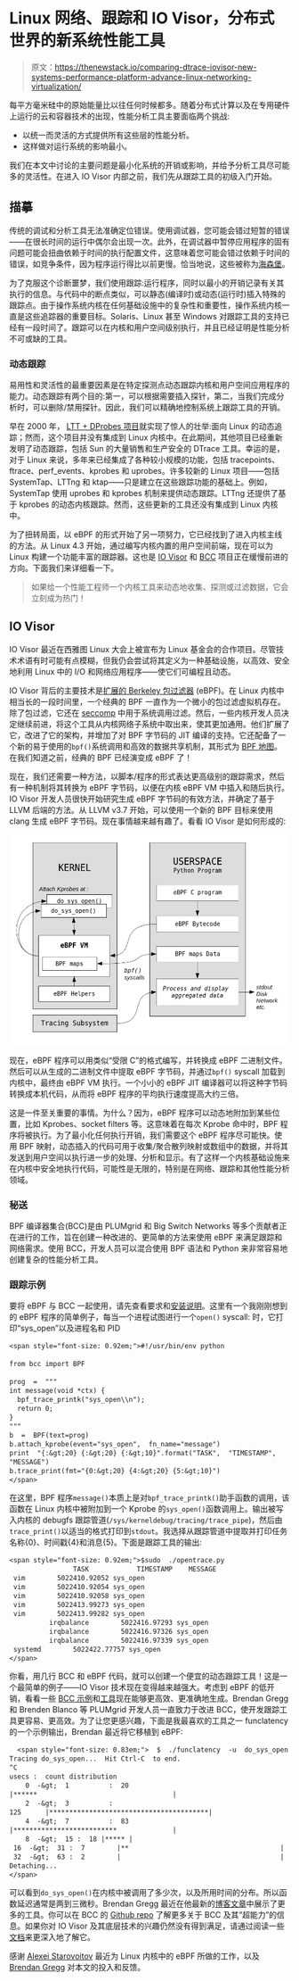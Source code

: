 # Linux 网络、跟踪和 IO Visor，分布式世界的新系统性能工具

> 原文：<https://thenewstack.io/comparing-dtrace-iovisor-new-systems-performance-platform-advance-linux-networking-virtualization/>

每平方毫米硅中的原始能量比以往任何时候都多。随着分布式计算以及在专用硬件上运行的云和容器技术的出现，性能分析工具主要面临两个挑战:

*   以统一而灵活的方式提供所有这些层的性能分析。
*   这样做对运行系统的影响最小。

我们在本文中讨论的主要问题是最小化系统的开销或影响，并给予分析工具尽可能多的灵活性。在进入 IO Visor 内部之前，我们先从跟踪工具的初级入门开始。

## 描摹

传统的调试和分析工具无法准确定位错误。使用调试器，您可能会错过短暂的错误——在很长时间的运行中偶尔会出现一次。此外，在调试器中暂停应用程序的固有问题可能会扭曲依赖于时间的执行配置文件，这意味着您可能会错过依赖于时间的错误，如竞争条件，因为程序运行得比以前更慢。恰当地说，这些被称为[海森堡](https://en.wikipedia.org/wiki/Heisenbug)。

为了克服这个诊断噩梦，我们使用跟踪:运行程序，同时以最小的开销记录有关其执行的信息。与代码中的断点类似，可以静态(编译时)或动态(运行时)插入特殊的跟踪点。由于操作系统内核在任何基础设施中的复杂性和重要性，操作系统内核一直是这些追踪器的重要目标。Solaris、Linux 甚至 Windows 对跟踪工具的支持已经有一段时间了。跟踪可以在内核和用户空间级别执行，并且已经证明是性能分析不可或缺的工具。

### 动态跟踪

易用性和灵活性的最重要因素是在特定探测点动态跟踪内核和用户空间应用程序的能力。动态跟踪有两个目的:第一，可以根据需要插入探针，第二，当我们完成分析时，可以删除/禁用探针。因此，我们可以精确地控制系统上跟踪工具的开销。

早在 2000 年， [LTT + DProbes 项目](http://lkml.iu.edu/hypermail/linux/kernel/0011.3/0183.html)就实现了惊人的壮举:面向 Linux 的动态追踪；然而，这个项目并没有集成到 Linux 内核中。在此期间，其他项目已经重新发明了动态跟踪，包括 Sun 的大量销售和生产安全的 DTrace 工具。幸运的是，对于 Linux 来说，多年来已经集成了各种较小规模的功能，包括 tracepoints、ftrace、perf_events、kprobes 和 uprobes。许多较新的 Linux 项目——包括 SystemTap、LTTng 和 ktap——只是建立在这些跟踪功能的基础上。例如，SystemTap 使用 uprobes 和 kprobes 机制来提供动态跟踪。LTTng 还提供了基于 kprobes 的动态内核跟踪。然而，这些更新的工具还没有集成到 Linux 内核中。

为了扭转局面，以 eBPF 的形式开始了另一项努力，它已经找到了进入内核主线的方法。从 Linux 4.3 开始，通过编写内核内置的用户空间前端，现在可以为 Linux 构建一个功能丰富的跟踪器。这也是 [IO Visor](https://www.iovisor.org/) 和 [BCC](https://github.com/iovisor/bcc) 项目正在缓慢前进的方向。下面我们来详细看一下。

> 如果给一个性能工程师一个内核工具来动态地收集、探测或过滤数据，它会立刻成为热门！

## IO Visor

IO Visor 最近在西雅图 Linux 大会上被宣布为 Linux 基金会的合作项目。尽管技术术语有时可能有点模糊，但我仍会尝试将其定义为一种基础设施，以高效、安全地利用 Linux 中的 I/O 和网络应用程序——使它们可编程且动态。

IO Visor 背后的主要技术是[扩展的 Berkeley 包过滤器](https://www.kernel.org/doc/Documentation/networking/filter.txt) (eBPF)。在 Linux 内核中相当长的一段时间里，一个经典的 BPF 一直作为一个微小的包过滤虚拟机存在。除了包过滤，它还在 [seccomp](http://lwn.net/Articles/475043/) 中用于系统调用过滤。然后，一些内核开发人员决定继续前进，将这个工具从内核网络子系统中取出来，使其更加通用。他们扩展了它，改进了它的架构，并增加了对 BPF 字节码的 JIT 编译的支持。它还配备了一个新的易于使用的`bpf()`系统调用和高效的数据共享机制，其形式为 [BPF 地图](https://github.com/iovisor/bpf-docs/blob/master/bpf-internals-2.md#bpf-maps)。在我们知道之前，经典的 BPF 已经演变成 eBPF 了！

现在，我们还需要一种方法，以脚本/程序的形式表达更高级别的跟踪需求，然后有一种机制将其转换为 eBPF 字节码，以便在内核 eBPF VM 中插入和随后执行。IO Visor 开发人员很快开始研究生成 eBPF 字节码的有效方法，并确定了基于 LLVM 后端的方法。从 LLVM v3.7 开始，可以使用一个新的 BPF 目标来使用 clang 生成 eBPF 字节码。现在事情越来越有趣了。看看 IO Visor 是如何形成的:

![block-iovisor](img/41e0be2f68c71ed4d033fe558a5d2225.png)

现在，eBPF 程序可以用类似“受限 C”的格式编写，并转换成 eBPF 二进制文件。然后可以从生成的二进制文件中提取 eBPF 字节码，并通过`bpf()` syscall 加载到内核中，最终由 eBPF VM 执行。一个小小的 eBPF JIT 编译器可以将这种字节码转换成本机代码，从而将 eBPF 程序的平均执行速度提高大约三倍。

这是一件至关重要的事情。为什么？因为，eBPF 程序可以动态地附加到某些位置，比如 Kprobes、socket filters 等。这意味着在每次 Kprobe 命中时，BPF 程序将被执行。为了最小化任何执行开销，我们需要这个 eBPF 程序尽可能快。使用 BPF 映射，动态插入的代码可用于收集/聚合散列映射或数组中的数据，并将其发送到用户空间以执行进一步的处理、分析和显示。有了这样一个内核基础设施来在内核中安全地执行代码，可能性是无限的，特别是在网络、跟踪和其他性能分析领域。

### 秘送

BPF 编译器集合(BCC)是由 PLUMgrid 和 Big Switch Networks 等多个贡献者正在进行的工作，旨在创建一种改进的、更简单的方法来使用 eBPF 来满足跟踪和网络需求。使用 BCC，开发人员可以混合使用 BPF 语法和 Python 来非常容易地创建复杂的性能分析工具。

### 跟踪示例

要将 eBPF 与 BCC 一起使用，请先查看要求和[安装说明](https://github.com/iovisor/bcc/blob/master/INSTALL.md)。这里有一个我刚刚想到的 eBPF 程序的简单例子，每当一个进程试图进行一个`open()` syscall:
时，它打印“sys_open”以及进程名和 PID

```
<span style="font-size: 0.92em;">#!/usr/bin/env python 

from bcc import BPF

prog  =  """
int message(void *ctx) {
  bpf_trace_printk("sys_open\\n");
  return 0;
}
"""
b  =  BPF(text=prog)
b.attach_kprobe(event="sys_open",  fn_name="message")
print  "{:&gt;20} {:&gt;20} {:&gt;10}".format("TASK",  "TIMESTAMP",  "MESSAGE")
b.trace_print(fmt="{0:&gt;20} {4:&gt;20} {5:&gt;10}")  
</span>

```

在这里，BPF 程序`message()`本质上是对`bpf_trace_printk()`助手函数的调用，该函数在 Linux 内核中被附加到一个 Kprobe 的`sys_open()`函数调用上。输出被写入内核的 debugfs 跟踪管道(`/sys/kerneldebug/tracing/trace_pipe`)，然后由`trace_print()`以适当的格式打印到`stdout`。我选择从跟踪管道中提取并打印任务名称{0}、时间戳{4}和消息{5}。下面是跟踪工具的输出:

```
<span style="font-size: 0.92em;">$sudo  ./opentrace.py
                TASK            TIMESTAMP    MESSAGE
 vim        5022410.92052 sys_open
 vim        5022410.92054 sys_open
 vim        5022410.92058 sys_open
 vim        5022413.99273 sys_open
 vim        5022413.99282 sys_open
          irqbalance        5022416.97293 sys_open
          irqbalance        5022416.97326 sys_open
          irqbalance        5022416.97339 sys_open
 systemd        5022422.77757 sys_open
</span>

```

你看，用几行 BCC 和 eBPF 代码，就可以创建一个便宜的动态跟踪工具！这是一个最简单的例子——IO Visor 技术现在变得越来越强大。考虑到 eBPF 的低开销，看看一些 [BCC 示例](https://github.com/iovisor/bcc/tree/master/examples)和[工具](https://github.com/iovisor/bcc/tree/master/tools)现在能够更高效、更准确地生成。Brendan Gregg 和 Brenden Blanco 等 PLUMgrid 开发人员一直致力于改进 BCC，使开发跟踪工具更容易、更高效。为了让您更感兴趣，下面是我最喜欢的工具之一 funclatency 的一个示例输出，Brendan 最近将它移植到 eBPF:

```
  <span style="font-size: 0.83em;">  $  ./funclatency  -u  do_sys_open
Tracing do_sys_open...  Hit Ctrl-C  to end.
^C
usecs :  count distribution
    0  -&gt;  1          :  20 |******                                  |
    2  -&gt;  3          :  125      |****************************************|
    4  -&gt;  7          :  83 |**************************              |
    8  -&gt;  15 :  18 |***** |
 16  -&gt;  31 :  7        |**                                      |
 32  -&gt;  63 :  2        |                                        |
Detaching...
</span>

```

可以看到`do_sys_open()`在内核中被调用了多少次，以及所用时间的分布。所以函数延迟通常是两到三微秒。Brendan Gregg 最近在他最新的[博客文章](http://www.brendangregg.com/blog/2015-09-22/bcc-linux-4.3-tracing.html)中展示了更多的工具。你可以在 BCC 的 [Github repo](https://github.com/iovisor/bcc) 了解更多关于 BCC 及其“超能力”的信息。如果你对 IO Visor 及其底层技术的兴趣仍然没有得到满足，请通过阅读一些[文档](https://github.com/iovisor/bpf-docs)来更深入地了解它。

感谢 [Alexei Starovoitov](https://twitter.com/alexei_ast) 最近为 Linux 内核中的 eBPF 所做的工作，以及 [Brendan Gregg](http://www.brendangregg.com) 对本文的投入和反馈。

<svg xmlns:xlink="http://www.w3.org/1999/xlink" viewBox="0 0 68 31" version="1.1"><title>Group</title> <desc>Created with Sketch.</desc></svg>